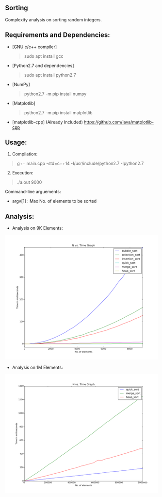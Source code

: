## Sorting

Complexity analysis on sorting random integers.

## Requirements and Dependencies:

* [GNU c/c++ compiler]
  > sudo apt install gcc

* [Python2.7 and dependencies]
  > sudo apt install python2.7
  
* [NumPy]
  > python2.7 -m pip install numpy
  
* [Matplotlib]
  > python2.7 -m pip install matplotlib

* [matplotlib-cpp] (Already Included)
    https://github.com/lava/matplotlib-cpp


## Usage:

1.  Compilation:
   > g++ main.cpp -std=c++14 -I/usr/include/python2.7 -lpython2.7

2.  Execution:
  > ./a.out 9000

Command-line arguements:
    
  * argv[1]   : Max No. of elements to be sorted       


## Analysis:

* Analysis on 9K Elements:

![Sorting_9K](https://github.com/exceptionalism/sorting/blob/master/plot_9K.png)

* Analysis on 1M Elements:

![Sorting_1M](https://github.com/exceptionalism/sorting/blob/master/plot_1M.png)
